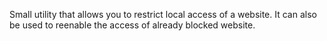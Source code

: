 Small utility that allows you to restrict local access of a website. It can also be used to reenable the access of already blocked website. 